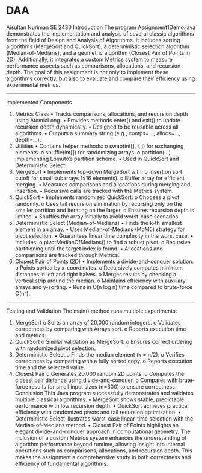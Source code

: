 # DAA
Aisultan Nuriman 
SE 2430
Introduction
The program Assignment1Demo.java demonstrates the implementation and analysis of several classic algorithms from the field of Design and Analysis of Algorithms. It includes sorting algorithms (MergeSort and QuickSort), a deterministic selection algorithm (Median-of-Medians), and a geometric algorithm (Closest Pair of Points in 2D). Additionally, it integrates a custom Metrics system to measure performance aspects such as comparisons, allocations, and recursion depth.
The goal of this assignment is not only to implement these algorithms correctly, but also to evaluate and compare their efficiency using experimental metrics.
________________________________________
Implemented Components
1. Metrics Class
•	Tracks comparisons, allocations, and recursion depth using AtomicLong.
•	Provides methods enter() and exit() to update recursion depth dynamically.
•	Designed to be reusable across all algorithms.
•	Outputs a summary string (e.g., comps=..., allocs=..., depth=...).
2. Utilities
•	Contains helper methods:
o	swap(int[], i, j) for exchanging elements.
o	shuffle(int[]) for randomizing arrays.
o	partition(...) implementing Lomuto’s partition scheme.
•	Used in QuickSort and Deterministic Select.
3. MergeSort
•	Implements top-down MergeSort with:
o	Insertion sort cutoff for small subarrays (≤16 elements).
o	Buffer array for efficient merging.
•	Measures comparisons and allocations during merging and insertion.
•	Recursive calls are tracked with the Metrics system.
4. QuickSort
•	Implements randomized QuickSort:
o	Chooses a pivot randomly.
o	Uses tail recursion elimination by recursing only on the smaller partition and iterating on the larger.
o	Ensures recursion depth is limited.
•	Shuffles the array initially to avoid worst-case scenarios.
5. Deterministic Select (Median-of-Medians)
•	Finds the k-th smallest element in an array.
•	Uses Median-of-Medians (MoM5) strategy for pivot selection.
•	Guarantees linear time complexity in the worst case.
•	Includes:
o	pivotMedianOfMedians() to find a robust pivot.
o	Recursive partitioning until the target index is found.
•	Allocations and comparisons are tracked through Metrics.
6. Closest Pair of Points (2D)
•	Implements a divide-and-conquer solution:
o	Points sorted by x-coordinates.
o	Recursively computes minimum distances in left and right halves.
o	Merges results by checking a vertical strip around the median.
o	Maintains efficiency with auxiliary arrays and y-sorting.
•	Runs in O(n log n) time compared to brute-force O(n²).
________________________________________
Testing and Validation
The main() method runs multiple experiments:
1.	MergeSort
o	Sorts an array of 20,000 random integers.
o	Validates correctness by comparing with Arrays.sort.
o	Reports execution time and metrics.
2.	QuickSort
o	Similar validation as MergeSort.
o	Ensures correct ordering with randomized pivot selection.
3.	Deterministic Select
o	Finds the median element (k = n/2).
o	Verifies correctness by comparing with a fully sorted copy.
o	Reports execution time and the selected value.
4.	Closest Pair
o	Generates 20,000 random 2D points.
o	Computes the closest pair distance using divide-and-conquer.
o	Compares with brute-force results for small input sizes (n=300) to ensure correctness.
Conclusion
This Java program successfully demonstrates and validates multiple classical algorithms:
•	MergeSort shows stable, predictable performance with low recursion depth.
•	QuickSort achieves practical efficiency with randomized pivots and tail recursion optimization.
•	Deterministic Select illustrates worst-case linear-time selection with the Median-of-Medians method.
•	Closest Pair of Points highlights an elegant divide-and-conquer approach in computational geometry.
The inclusion of a custom Metrics system enhances the understanding of algorithm performance beyond runtime, allowing insight into internal operations such as comparisons, allocations, and recursion depth. This makes the assignment a comprehensive study in both correctness and efficiency of fundamental algorithms.

